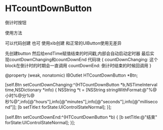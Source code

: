 # HTcountDownButton
倒计时按钮

使用方法

可以代码创建 也可 使用xib创建
和正常的UIButton使用无差异

先创建button
然后给endTime赋值结束的时间戳,内部会自动启动定时器
最后实现countDownChanging和countDownEnd 代码块 
{
countDownChanging: 这个block在倒计时的时期会一直调用
countDownEnd:      倒计时结束的时候回调用
}


@property (weak, nonatomic) IBOutlet HTCountDownButton *Btn;

[self.Btn setCountDownChanging:^(HTCountDownButton *b,NSTimeInterval time,NSDictionary *info)
{
    NSString *t = [NSString stringWithFormat:@"%@小时%@分%@秒%@",info[@"hours"],info[@"minutes"],info[@"seconds"],info[@"millisecond"]];
    [b setTitle:t forState:UIControlStateNormal];
}];

[self.Btn setCountDownEnd:^(HTCountDownButton *b)
{
    [b setTitle:@"结束" forState:UIControlStateNormal];
}];
